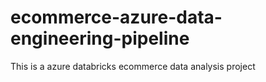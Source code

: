 # ecommerce-azure-data-engineering-pipeline
This is a azure databricks ecommerce data analysis project
